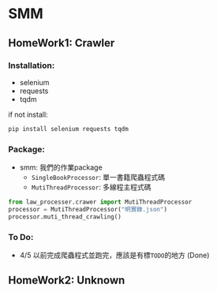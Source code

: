 # SMM
## HomeWork1: Crawler
### Installation:
- selenium
- requests
- tqdm

if not install:
```bash
pip install selenium requests tqdm
```
### Package:
- smm: 我們的作業package
    - `SingleBookProcessor`: 單一書籍爬蟲程式碼
    - `MutiThreadProcessor`: 多線程主程式碼
```python
from law_processer.crawer import MutiThreadProcessor
processor = MutiThreadProcessor("明實錄.json")
processor.muti_thread_crawling()
```
### To Do:
- 4/5 以前完成爬蟲程式並跑完，應該是有標`TODO`的地方 (Done)
## HomeWork2: Unknown
